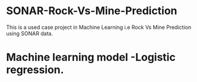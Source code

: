 # SONAR-Rock-Vs-Mine-Prediction
This is a used case project in Machine Learning i.e Rock Vs Mine Prediction using SONAR data.
# Machine learning model -Logistic regression. 
